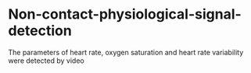 # Non-contact-physiological-signal-detection
The parameters of heart rate, oxygen saturation and heart rate variability were detected by video

